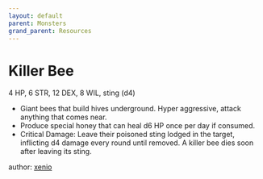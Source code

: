 ```yaml
---
layout: default
parent: Monsters
grand_parent: Resources
---
```

# Killer Bee
4 HP, 6 STR, 12 DEX, 8 WIL, sting (d4)
- Giant bees that build hives underground. Hyper aggressive, attack anything that comes near.
- Produce special honey that can heal d6 HP once per day if consumed.
- Critical Damage: Leave their poisoned sting lodged in the target, inflicting d4 damage every round until removed. A killer bee dies soon after leaving its sting.

author: [xenio](https://xenioinabottle.blogspot.com)
